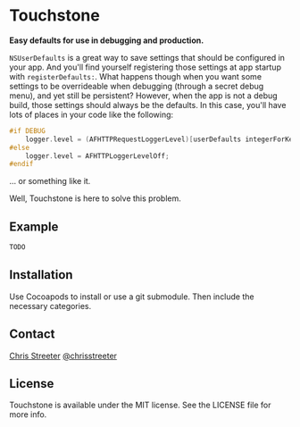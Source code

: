 # Touchstone

**Easy defaults for use in debugging and production.**

`NSUserDefaults` is a great way to save settings that should be configured in your app. And you'll find yourself registering those settings at app startup with `registerDefaults:`. What happens though when you want some settings to be overrideable when debugging (through a secret debug menu), and yet still be persistent? However, when the app is not a debug build, those settings should always be the defaults. In this case, you'll have lots of places in your code like the following:

```objective-c
#if DEBUG
    logger.level = (AFHTTPRequestLoggerLevel)[userDefaults integerForKey:kUserDefaultsNetworkLoggingLevel];
#else
    logger.level = AFHTTPLoggerLevelOff;
#endif
```

... or something like it.

Well, Touchstone is here to solve this problem.

## Example

```objective-c
TODO
```

## Installation

Use Cocoapods to install or use a git submodule. Then include the necessary categories.

## Contact

[Chris Streeter](http://github.com/streeter)
[@chrisstreeter](https://twitter.com/chrisstreeter)

## License

Touchstone is available under the MIT license. See the LICENSE file for more info.

